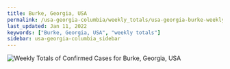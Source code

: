 ```yaml
---
title: Burke, Georgia, USA
permalink: /usa-georgia-columbia/weekly_totals/usa-georgia-burke-weekly_totals.html
last_updated: Jan 11, 2022
keywords: ["Burke, Georgia, USA", "weekly totals"]
sidebar: usa-georgia-columbia_sidebar
---
```


![Weekly Totals of Confirmed Cases for Burke, Georgia, USA](/covid_tracker/images/graphs/usa-georgia-burke-weekly_totals_graph.png)
